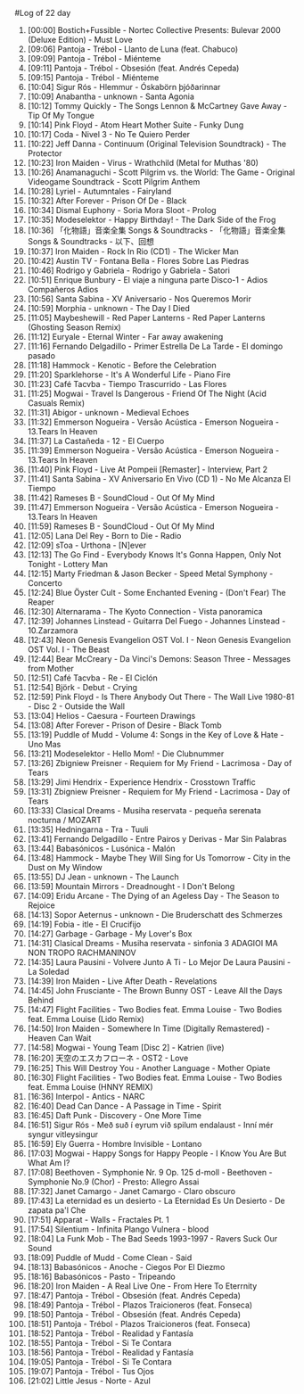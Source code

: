 #Log of 22 day

1. [00:00] Bostich+Fussible - Nortec Collective Presents: Bulevar 2000 (Deluxe Edition) - Must Love
1. [09:06] Pantoja - Trébol - Llanto de Luna (feat. Chabuco)
1. [09:09] Pantoja - Trébol - Miénteme
1. [09:11] Pantoja - Trébol - Obsesión (feat. Andrés Cepeda)
1. [09:15] Pantoja - Trébol - Miénteme
1. [10:04] Sigur Rós - Hlemmur - Óskabörn þjóðarinnar
1. [10:09] Anabantha - unknown - Santa Agonia
1. [10:12] Tommy Quickly - The Songs Lennon & McCartney Gave Away - Tip Of My Tongue
1. [10:14] Pink Floyd - Atom Heart Mother Suite - Funky Dung
1. [10:17] Coda - Nivel 3 - No Te Quiero Perder
1. [10:22] Jeff Danna - Continuum (Original Television Soundtrack) - The Protector
1. [10:23] Iron Maiden - Virus - Wrathchild (Metal for Muthas '80)
1. [10:26] Anamanaguchi - Scott Pilgrim vs. the World: The Game - Original Videogame Soundtrack - Scott Pilgrim Anthem
1. [10:28] Lyriel - Autumntales - Fairyland
1. [10:32] After Forever - Prison Of De - Black
1. [10:34] Dismal Euphony - Soria Mora Sloot - Prolog
1. [10:35] Modeselektor - Happy Birthday! - The Dark Side of the Frog
1. [10:36] 「化物語」音楽全集 Songs & Soundtracks - 「化物語」音楽全集 Songs & Soundtracks - 以下、回想
1. [10:37] Iron Maiden - Rock In Rio (CD1) - The Wicker Man
1. [10:42] Austin TV - Fontana Bella - Flores Sobre Las Piedras
1. [10:46] Rodrigo y Gabriela - Rodrigo y Gabriela - Satori
1. [10:51] Enrique Bunbury - El viaje a ninguna parte Disco-1 - Adios Compañeros Adios
1. [10:56] Santa Sabina - XV Aniversario - Nos Queremos Morir
1. [10:59] Morphia - unknown - The Day I Died
1. [11:05] Maybeshewill - Red Paper Lanterns - Red Paper Lanterns (Ghosting Season Remix)
1. [11:12] Euryale - Eternal Winter - Far away awakening
1. [11:16] Fernando Delgadillo - Primer Estrella De La Tarde - El domingo pasado
1. [11:18] Hammock - Kenotic - Before the Celebration
1. [11:20] Sparklehorse - It's A Wonderful Life - Piano Fire
1. [11:23] Café Tacvba - Tiempo Trascurrido - Las Flores
1. [11:25] Mogwai - Travel Is Dangerous - Friend Of The Night (Acid Casuals Remix)
1. [11:31] Abigor - unknown - Medieval Echoes
1. [11:32] Emmerson Nogueira - Versão Acústica - Emerson Nogueira - 13.Tears In Heaven
1. [11:37] La Castañeda - 12 - El Cuerpo
1. [11:39] Emmerson Nogueira - Versão Acústica - Emerson Nogueira - 13.Tears In Heaven
1. [11:40] Pink Floyd - Live At Pompeii [Remaster] - Interview, Part 2
1. [11:41] Santa Sabina - XV Aniversario En Vivo (CD 1) - No Me Alcanza El Tiempo
1. [11:42] Rameses B - SoundCloud - Out Of My Mind
1. [11:47] Emmerson Nogueira - Versão Acústica - Emerson Nogueira - 13.Tears In Heaven
1. [11:59] Rameses B - SoundCloud - Out Of My Mind
1. [12:05] Lana Del Rey - Born to Die - Radio
1. [12:09] sToa - Urthona - [N]ever
1. [12:13] The Go Find - Everybody Knows It's Gonna Happen, Only Not Tonight - Lottery Man
1. [12:15] Marty Friedman & Jason Becker - Speed Metal Symphony - Concerto
1. [12:24] Blue Öyster Cult - Some Enchanted Evening - (Don't Fear) The Reaper
1. [12:30] Alternarama - The Kyoto Connection - Vista panoramica
1. [12:39] Johannes Linstead - Guitarra Del Fuego - Johannes Linstead - 10.Zarzamora
1. [12:43] Neon Genesis Evangelion OST Vol. I - Neon Genesis Evangelion OST Vol. I - The Beast
1. [12:44] Bear McCreary - Da Vinci's Demons: Season Three - Messages from Mother
1. [12:51] Café Tacvba - Re - El Ciclón
1. [12:54] Björk - Debut - Crying
1. [12:59] Pink Floyd - Is There Anybody Out There - The Wall Live 1980-81 - Disc 2 - Outside the Wall
1. [13:04] Helios - Caesura - Fourteen Drawings
1. [13:08] After Forever - Prison of Desire - Black Tomb
1. [13:19] Puddle of Mudd - Volume 4: Songs in the Key of Love & Hate - Uno Mas
1. [13:21] Modeselektor - Hello Mom! - Die Clubnummer
1. [13:26] Zbigniew Preisner - Requiem for My Friend - Lacrimosa - Day of Tears
1. [13:29] Jimi Hendrix - Experience Hendrix - Crosstown Traffic
1. [13:31] Zbigniew Preisner - Requiem for My Friend - Lacrimosa - Day of Tears
1. [13:33] Clasical Dreams - Musiha reservata - pequeña serenata nocturna /  MOZART
1. [13:35] Hedningarna - Tra - Tuuli
1. [13:41] Fernando Delgadillo - Entre Pairos y Derivas - Mar Sin Palabras
1. [13:44] Babasónicos - Lusónica - Malón
1. [13:48] Hammock - Maybe They Will Sing for Us Tomorrow - City in the Dust on My Window
1. [13:55] DJ Jean - unknown - The Launch
1. [13:59] Mountain Mirrors - Dreadnought - I Don't Belong
1. [14:09] Eridu Arcane - The Dying of an Ageless Day - The Season to Rejoice
1. [14:13] Sopor Aeternus - unknown - Die Bruderschatt des Schmerzes
1. [14:19] Fobia - itle - El Crucifijo
1. [14:27] Garbage - Garbage - My Lover's Box
1. [14:31] Clasical Dreams - Musiha reservata - sinfonia 3 ADAGIOI MA NON TROPO RACHMANINOV
1. [14:35] Laura Pausini - Volvere Junto A Ti - Lo Mejor De Laura Pausini - La Soledad
1. [14:39] Iron Maiden - Live After Death - Revelations
1. [14:45] John Frusciante - The Brown Bunny OST - Leave All the Days Behind
1. [14:47] Flight Facilities - Two Bodies feat. Emma Louise - Two Bodies feat. Emma Louise (Lido Remix)
1. [14:50] Iron Maiden - Somewhere In Time (Digitally Remastered) - Heaven Can Wait
1. [14:58] Mogwai - Young Team [Disc 2] - Katrien (live)
1. [16:20] 天空のエスカフローネ - OST2 - Love
1. [16:25] This Will Destroy You - Another Language - Mother Opiate
1. [16:30] Flight Facilities - Two Bodies feat. Emma Louise - Two Bodies feat. Emma Louise (HNNY REMIX)
1. [16:36] Interpol - Antics - NARC
1. [16:40] Dead Can Dance - A Passage in Time - Spirit
1. [16:45] Daft Punk - Discovery - One More Time
1. [16:51] Sigur Rós - Með suð í eyrum við spilum endalaust - Inní mér syngur vitleysingur
1. [16:59] Ely Guerra - Hombre Invisible - Lontano
1. [17:03] Mogwai - Happy Songs for Happy People - I Know You Are But What Am I?
1. [17:08] Beethoven - Symphonie Nr. 9 Op. 125 d-moll - Beethoven - Symphonie No.9 (Chor) - Presto: Allegro Assai
1. [17:32] Janet Camargo - Janet Camargo - Claro obscuro
1. [17:43] La eternidad es un desierto - La Eternidad Es Un Desierto - De zapata pa'l Che
1. [17:51] Apparat - Walls - Fractales Pt. 1
1. [17:54] Silentium - Infinita Plango Vulnera - blood
1. [18:04] La Funk Mob - The Bad Seeds 1993-1997 - Ravers Suck Our Sound
1. [18:09] Puddle of Mudd - Come Clean - Said
1. [18:13] Babasónicos - Anoche - Ciegos Por El Diezmo
1. [18:16] Babasónicos - Pasto - Tripeando
1. [18:20] Iron Maiden - A Real Live One - From Here To Eterrnity
1. [18:47] Pantoja - Trébol - Obsesión (feat. Andrés Cepeda)
1. [18:49] Pantoja - Trébol - Plazos Traicioneros (feat. Fonseca)
1. [18:50] Pantoja - Trébol - Obsesión (feat. Andrés Cepeda)
1. [18:51] Pantoja - Trébol - Plazos Traicioneros (feat. Fonseca)
1. [18:52] Pantoja - Trébol - Realidad y Fantasía
1. [18:55] Pantoja - Trébol - Si Te Contara
1. [18:56] Pantoja - Trébol - Realidad y Fantasía
1. [19:05] Pantoja - Trébol - Si Te Contara
1. [19:07] Pantoja - Trébol - Tus Ojos
1. [21:02] Little Jesus - Norte - Azul

